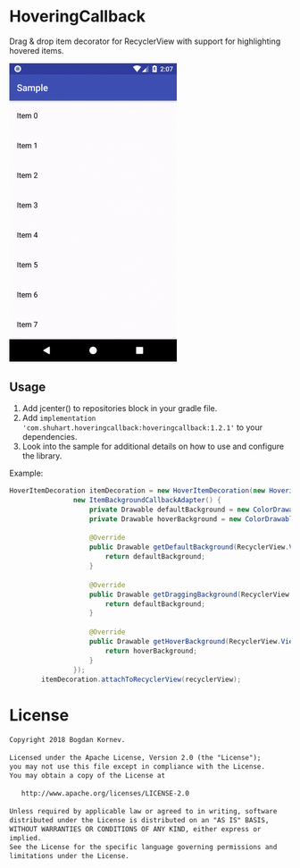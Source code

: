 # HoveringCallback
Drag & drop item decorator for RecyclerView with support for highlighting hovered items.

<img src="/images/demo.gif" alt="Sample" width="300px" />

Usage
-----

1. Add jcenter() to repositories block in your gradle file.
2. Add `implementation 'com.shuhart.hoveringcallback:hoveringcallback:1.2.1'` to your dependencies.
3. Look into the sample for additional details on how to use and configure the library.

Example:

```java
HoverItemDecoration itemDecoration = new HoverItemDecoration(new HoveringCallback(),
                new ItemBackgroundCallbackAdapter() {
                    private Drawable defaultBackground = new ColorDrawable(Color.WHITE);
                    private Drawable hoverBackground = new ColorDrawable(Color.parseColor("#e9effb"));

                    @Override
                    public Drawable getDefaultBackground(RecyclerView.ViewHolder viewHolder) {
                        return defaultBackground;
                    }

                    @Override
                    public Drawable getDraggingBackground(RecyclerView.ViewHolder viewHolder) {
                        return defaultBackground;
                    }

                    @Override
                    public Drawable getHoverBackground(RecyclerView.ViewHolder viewHolder) {
                        return hoverBackground;
                    }
                });
        itemDecoration.attachToRecyclerView(recyclerView);
```
License
=======

    Copyright 2018 Bogdan Kornev.

    Licensed under the Apache License, Version 2.0 (the "License");
    you may not use this file except in compliance with the License.
    You may obtain a copy of the License at

       http://www.apache.org/licenses/LICENSE-2.0

    Unless required by applicable law or agreed to in writing, software
    distributed under the License is distributed on an "AS IS" BASIS,
    WITHOUT WARRANTIES OR CONDITIONS OF ANY KIND, either express or implied.
    See the License for the specific language governing permissions and
    limitations under the License.
